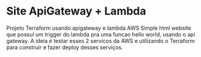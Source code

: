 # Site ApiGateway + Lambda
Projeto Terraform usando apigateway e lambda AWS
Simple html website que possui um trigger do lambda pra uma funcao hello world, usando o api gateway.
A ideia é testar esses 2 servicos da AWS e utilizando o Terraform para construir e fazer deploy desses serviços.
